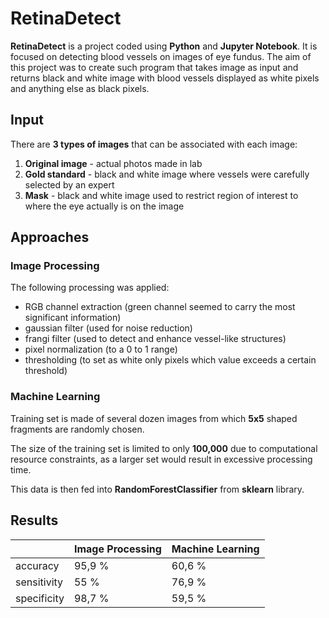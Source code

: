# RetinaDetect

**RetinaDetect** is a project coded using **Python** and **Jupyter Notebook**. It is focused on detecting blood vessels
on images of eye fundus. The aim of this project was to create such program that takes image as input and returns 
black and white image with blood vessels displayed as white pixels and anything else as black pixels.

## Input

There are **3 types of images** that can be associated with each image:

1. **Original image** - actual photos made in lab
2. **Gold standard** - black and white image where vessels were carefully selected by an expert
3. **Mask** - black and white image used to restrict region of interest to where the eye actually is on the image

## Approaches

### Image Processing

The following processing was applied:
* RGB channel extraction (green channel seemed to carry the most significant information)
* gaussian filter (used for noise reduction)
* frangi filter (used to detect and enhance vessel-like structures)
* pixel normalization (to a 0 to 1 range)
* thresholding (to set as white only pixels which value exceeds a certain threshold)


  
### Machine Learning
  
  Training set is made of several dozen images from which **5x5** shaped fragments are randomly chosen.

  The size of the training set is limited to only **100,000** due to computational resource constraints, 
  as a larger set would result in excessive processing time.
  
  This data is then fed into **RandomForestClassifier** from **sklearn** library. 


## Results

|          | Image Processing | Machine Learning |
|----------|----------|----------|
| accuracy | 95,9 %   | 60,6 %   |
| sensitivity | 55 %  | 76,9 %   |
| specificity | 98,7 % | 59,5 % |



